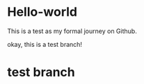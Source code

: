 # Hello-world
This is a test as my formal journey on Github.

okay, this is a test branch!
# test branch
